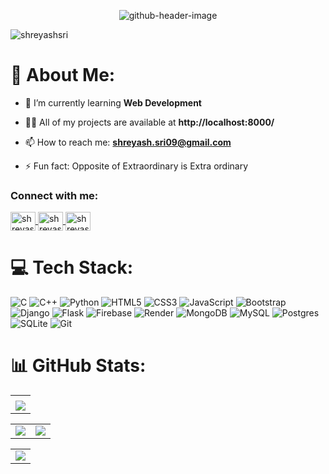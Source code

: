 <p align="center">
  <img src="https://github.com/user-attachments/assets/7076a2bd-3954-4916-a470-8c134e2ea18e" alt="github-header-image" />
</p>

<p align="left"> 
  <img src="https://komarev.com/ghpvc/?username=ShreyashSri&label=Visitors&color=0e75b6&style=flat-square" alt="shreyashsri" /> 
</p>

<h1 align="left">💫 About Me:</h1>

- 🌱 I’m currently learning **Web Development**

- 👨‍💻 All of my projects are available at **http://localhost:8000/**

- 📫 How to reach me: **shreyash.sri09@gmail.com**

- ⚡ Fun fact: Opposite of Extraordinary is Extra ordinary


<h3 align="left">Connect with me:</h3>
<p align="left">
  <a href="https://twitter.com/imshreyashsri" target="blank">
    <img align="center" src="https://raw.githubusercontent.com/rahuldkjain/github-profile-readme-generator/master/src/images/icons/Social/twitter.svg" alt="shreyashsri" height="30" width="40" />
  </a>
  <a href="https://linkedin.com/in/ShreyashSri" target="blank">
    <img align="center" src="https://raw.githubusercontent.com/rahuldkjain/github-profile-readme-generator/master/src/images/icons/Social/linked-in-alt.svg" alt="shreyashsri" height="30" width="40" />
  </a>
  <a href="https://instagram.com/imshreyashsri" target="blank">
    <img align="center" src="https://raw.githubusercontent.com/rahuldkjain/github-profile-readme-generator/master/src/images/icons/Social/instagram.svg" alt="shreyashsri" height="30" width="40" />
  </a>
</p>

# 💻 Tech Stack:
![C](https://img.shields.io/badge/c-%2300599C.svg?style=for-the-badge&logo=c&logoColor=white) ![C++](https://img.shields.io/badge/c++-%2300599C.svg?style=for-the-badge&logo=c%2B%2B&logoColor=white) ![Python](https://img.shields.io/badge/python-3670A0?style=for-the-badge&logo=python&logoColor=ffdd54) ![HTML5](https://img.shields.io/badge/html5-%23E34F26.svg?style=for-the-badge&logo=html5&logoColor=white) ![CSS3](https://img.shields.io/badge/css3-%231572B6.svg?style=for-the-badge&logo=css3&logoColor=white) ![JavaScript](https://img.shields.io/badge/javascript-%23323330.svg?style=for-the-badge&logo=javascript&logoColor=%23F7DF1E) ![Bootstrap](https://img.shields.io/badge/bootstrap-%238511FA.svg?style=for-the-badge&logo=bootstrap&logoColor=white) ![Django](https://img.shields.io/badge/django-%23092E20.svg?style=for-the-badge&logo=django&logoColor=white) ![Flask](https://img.shields.io/badge/flask-%23000.svg?style=for-the-badge&logo=flask&logoColor=white) ![Firebase](https://img.shields.io/badge/firebase-a08021?style=for-the-badge&logo=firebase&logoColor=ffcd34) ![Render](https://img.shields.io/badge/Render-%46E3B7.svg?style=for-the-badge&logo=render&logoColor=white) ![MongoDB](https://img.shields.io/badge/MongoDB-%234ea94b.svg?style=for-the-badge&logo=mongodb&logoColor=white) ![MySQL](https://img.shields.io/badge/mysql-%2300f.svg?style=for-the-badge&logo=mysql&logoColor=white) ![Postgres](https://img.shields.io/badge/postgres-%23316192.svg?style=for-the-badge&logo=postgresql&logoColor=white) ![SQLite](https://img.shields.io/badge/sqlite-%2307405e.svg?style=for-the-badge&logo=sqlite&logoColor=white) ![Git](https://img.shields.io/badge/git-%23F05033.svg?style=for-the-badge&logo=git&logoColor=white)

# 📊 GitHub Stats:
<table>
  <tr>
    <td>
      <img src="https://nirzak-streak-stats.vercel.app/?user=ShreyashSri&theme=neon-palenight&hide_border=true&card_width=705" alt="" />
    </td>
   </tr>
  <tr>
    <td>
      <img src="http://github-profile-summary-cards.vercel.app/api/cards/profile-details?username=ShreyashSri&theme=2077">
     </td>
   </tr>
</table>
<table>
  <tr>
    <td><img src="http://github-profile-summary-cards.vercel.app/api/cards/stats?username=ShreyashSri&theme=aura_dark"></td>
    <td><img src="http://github-profile-summary-cards.vercel.app/api/cards/most-commit-language?username=ShreyashSri&theme=aura_dark"></td>
  </tr>
</table>
<table>
  <tr>
    <td>
      <img src="https://github-readme-stats.vercel.app/api?username=ShreyashSri&show_icons=true&theme=radical" />
    </td>
  </tr>
</table>
